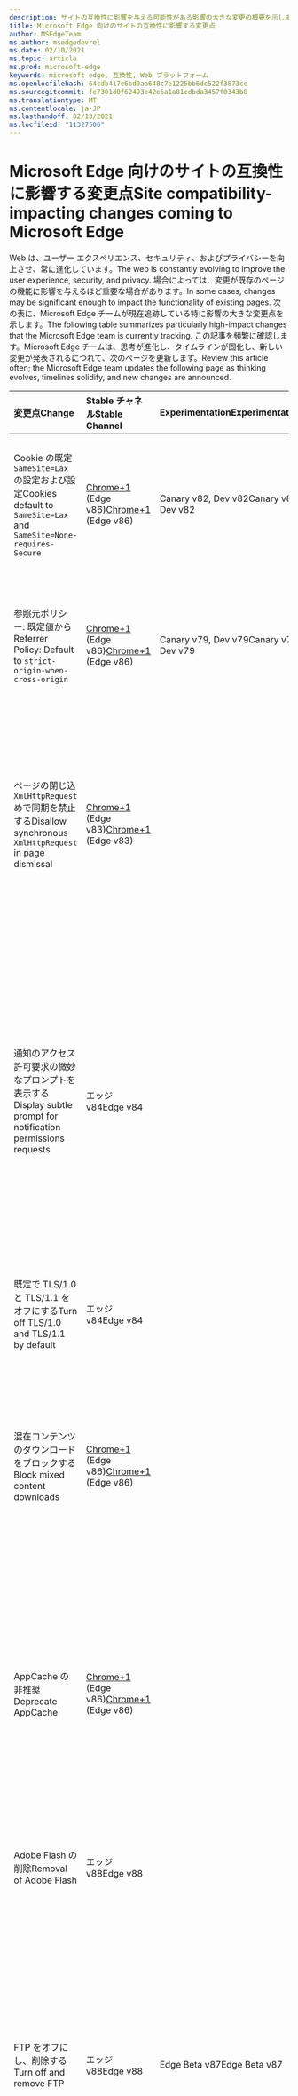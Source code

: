 ```yaml
---
description: サイトの互換性に影響を与える可能性がある影響の大きな変更の概要を示します。
title: Microsoft Edge 向けのサイトの互換性に影響する変更点
author: MSEdgeTeam
ms.author: msedgedevrel
ms.date: 02/10/2021
ms.topic: article
ms.prod: microsoft-edge
keywords: microsoft edge, 互換性, Web プラットフォーム
ms.openlocfilehash: 64cdb417e6bd0aa648c7e1225bb6dc522f3873ce
ms.sourcegitcommit: fe7301d0f62493e42e6a1a81cdbda3457f0343b8
ms.translationtype: MT
ms.contentlocale: ja-JP
ms.lasthandoff: 02/13/2021
ms.locfileid: "11327506"
---
```

# <span data-ttu-id="9a98e-104">Microsoft Edge 向けのサイトの互換性に影響する変更点</span><span class="sxs-lookup"><span data-stu-id="9a98e-104">Site compatibility-impacting changes coming to Microsoft Edge</span></span>  

<span data-ttu-id="9a98e-105">Web は、ユーザー エクスペリエンス、セキュリティ、およびプライバシーを向上させ、常に進化しています。</span><span class="sxs-lookup"><span data-stu-id="9a98e-105">The web is constantly evolving to improve the user experience, security, and privacy.</span></span>  <span data-ttu-id="9a98e-106">場合によっては、変更が既存のページの機能に影響を与えるほど重要な場合があります。</span><span class="sxs-lookup"><span data-stu-id="9a98e-106">In some cases, changes may be significant enough to impact the functionality of existing pages.</span></span>  <span data-ttu-id="9a98e-107">次の表に、Microsoft Edge チームが現在追跡している特に影響の大きな変更点を示します。</span><span class="sxs-lookup"><span data-stu-id="9a98e-107">The following table summarizes particularly high-impact changes that the Microsoft Edge team is currently tracking.</span></span>  <span data-ttu-id="9a98e-108">この記事を頻繁に確認します。Microsoft Edge チームは、思考が進化し、タイムラインが固化し、新しい変更が発表されるにつれて、次のページを更新します。</span><span class="sxs-lookup"><span data-stu-id="9a98e-108">Review this article often; the Microsoft Edge team updates the following page as thinking evolves, timelines solidify, and new changes are announced.</span></span>  

| <span data-ttu-id="9a98e-109">変更点</span><span class="sxs-lookup"><span data-stu-id="9a98e-109">Change</span></span> | <span data-ttu-id="9a98e-110">Stable チャネル</span><span class="sxs-lookup"><span data-stu-id="9a98e-110">Stable Channel</span></span> | <span data-ttu-id="9a98e-111">Experimentation</span><span class="sxs-lookup"><span data-stu-id="9a98e-111">Experimentation</span></span> | <span data-ttu-id="9a98e-112">追加情報</span><span class="sxs-lookup"><span data-stu-id="9a98e-112">Additional information</span></span> |  
|:--- |:--- |:--- |:--- |
| <span data-ttu-id="9a98e-113">Cookie の既定 `SameSite=Lax` の設定および設定</span><span class="sxs-lookup"><span data-stu-id="9a98e-113">Cookies default to `SameSite=Lax` and</span></span> `SameSite=None-requires-Secure` | <span data-ttu-id="9a98e-114">[Chrome+1](#release-comments) \(Edge v86\)</span><span class="sxs-lookup"><span data-stu-id="9a98e-114">[Chrome+1](#release-comments) \(Edge v86\)</span></span>  | <span data-ttu-id="9a98e-115">Canary v82, Dev v82</span><span class="sxs-lookup"><span data-stu-id="9a98e-115">Canary v82, Dev v82</span></span> | <span data-ttu-id="9a98e-116">この変更は、Microsoft Edge が基づいているクロム プロジェクトで発生しています。</span><span class="sxs-lookup"><span data-stu-id="9a98e-116">This change is happening in the Chromium project, on which Microsoft Edge is based.</span></span>  <span data-ttu-id="9a98e-117">この変更の予定タイムラインを含む詳細については、[Chrome プラットフォームの状態] エントリ [に移動します][ChromePlatformStatus5088147346030592]。</span><span class="sxs-lookup"><span data-stu-id="9a98e-117">For more information, including the planned timeline by Google for this change, navigate to the [Chrome Platform Status entry][ChromePlatformStatus5088147346030592].</span></span>  |  
| <span data-ttu-id="9a98e-118">参照元ポリシー: 既定値から</span><span class="sxs-lookup"><span data-stu-id="9a98e-118">Referrer Policy: Default to</span></span> `strict-origin-when-cross-origin` | <span data-ttu-id="9a98e-119">[Chrome+1](#release-comments) \(Edge v86\)</span><span class="sxs-lookup"><span data-stu-id="9a98e-119">[Chrome+1](#release-comments) \(Edge v86\)</span></span>  | <span data-ttu-id="9a98e-120">Canary v79, Dev v79</span><span class="sxs-lookup"><span data-stu-id="9a98e-120">Canary v79, Dev v79</span></span> | <span data-ttu-id="9a98e-121">この変更は、Microsoft Edge が基づいているクロム プロジェクトで発生しています。</span><span class="sxs-lookup"><span data-stu-id="9a98e-121">This change is happening in the Chromium project, on which Microsoft Edge is based.</span></span>  <span data-ttu-id="9a98e-122">この変更の予定タイムラインを含む詳細については、[Chrome プラットフォームの状態] エントリ [に移動します][ChromePlatformStatus6251880185331712]。</span><span class="sxs-lookup"><span data-stu-id="9a98e-122">For more information, including the planned timeline by Google for this change, navigate to the [Chrome Platform Status entry][ChromePlatformStatus6251880185331712].</span></span>  |  
| <span data-ttu-id="9a98e-123">ページの閉じ込 `XmlHttpRequest` めで同期を禁止する</span><span class="sxs-lookup"><span data-stu-id="9a98e-123">Disallow synchronous `XmlHttpRequest` in page dismissal</span></span> | <span data-ttu-id="9a98e-124">[Chrome+1](#release-comments) \(Edge v83\)</span><span class="sxs-lookup"><span data-stu-id="9a98e-124">[Chrome+1](#release-comments) \(Edge v83\)</span></span> |  | <span data-ttu-id="9a98e-125">この変更は、Microsoft Edge が基づいているクロム プロジェクトで発生しています。</span><span class="sxs-lookup"><span data-stu-id="9a98e-125">This change is happening in the Chromium project, on which Microsoft Edge is based.</span></span>  <span data-ttu-id="9a98e-126">Chrome に一致する Microsoft Edge では、Edge v88 までこの変更をオフにするグループ ポリシーが提供されています。</span><span class="sxs-lookup"><span data-stu-id="9a98e-126">Matching Chrome, Microsoft Edge offers a Group Policy to turn off this change until Edge v88.</span></span>  <span data-ttu-id="9a98e-127">この変更の予定タイムラインを含む詳細については、[Chrome プラットフォームの状態] エントリ [に移動します][ChromePlatformStatus4664843055398912]。</span><span class="sxs-lookup"><span data-stu-id="9a98e-127">For more information, including the planned timeline by Google for this change, navigate to the [Chrome Platform Status entry][ChromePlatformStatus4664843055398912].</span></span>  |  
| <span data-ttu-id="9a98e-128">通知のアクセス許可要求の微妙なプロンプトを表示する</span><span class="sxs-lookup"><span data-stu-id="9a98e-128">Display subtle prompt for notification permissions requests</span></span> | <span data-ttu-id="9a98e-129">エッジ v84</span><span class="sxs-lookup"><span data-stu-id="9a98e-129">Edge v84</span></span> |  | <span data-ttu-id="9a98e-130">通知要求を静かにすると、アドレス バーに、または API を使用して要求されたサイト通知のアクセス許可の微妙な要求アイコンが表示されます。完全または標準のアクセス許可のフライアウト プロンプト UI が `Notifications` `Push` 置き換わります。</span><span class="sxs-lookup"><span data-stu-id="9a98e-130">Quiet notification requests display a subtle request icon in the address bar for site notification permissions requested using the `Notifications` or `Push` API, replacing the full or standard permission flyout prompt UI.</span></span>  <span data-ttu-id="9a98e-131">この機能は現在、すべてのユーザーに対して有効になっています。</span><span class="sxs-lookup"><span data-stu-id="9a98e-131">This feature is currently enabled for all users.</span></span>  <span data-ttu-id="9a98e-132">通知の静かな要求をオプトアウトするには、に移動します `edge://settings/content/notifications` 。</span><span class="sxs-lookup"><span data-stu-id="9a98e-132">To opt out of quiet notification requests, navigate to `edge://settings/content/notifications`.</span></span>  <span data-ttu-id="9a98e-133">将来、Microsoft Edge チームは、一部のシナリオでフル フライアウト通知プロンプトの再有効化について説明する場合があります。</span><span class="sxs-lookup"><span data-stu-id="9a98e-133">In the future, the Microsoft Edge team may explore re-enabling the full flyout notification prompt in some scenarios.</span></span>  |  
| <span data-ttu-id="9a98e-134">既定で TLS/1.0 と TLS/1.1 をオフにする</span><span class="sxs-lookup"><span data-stu-id="9a98e-134">Turn off TLS/1.0 and TLS/1.1 by default</span></span> | <span data-ttu-id="9a98e-135">エッジ v84</span><span class="sxs-lookup"><span data-stu-id="9a98e-135">Edge v84</span></span> |  | <span data-ttu-id="9a98e-136">[SSLMinVersion グループ][DeployedgeMicrosoftEdgePoliciesSslversionmin]ポリシーでは、TLS/1.0 および TLS/1.1 の再有効化が許可されます。ポリシーは Edge v90 まで使用可能なままです。</span><span class="sxs-lookup"><span data-stu-id="9a98e-136">The [SSLMinVersion][DeployedgeMicrosoftEdgePoliciesSslversionmin] Group Policy permits re-enabling of TLS/1.0 and TLS/1.1; the policy remains available until Edge v90.</span></span>  |  
| <span data-ttu-id="9a98e-137">混在コンテンツのダウンロードをブロックする</span><span class="sxs-lookup"><span data-stu-id="9a98e-137">Block mixed content downloads</span></span> | <span data-ttu-id="9a98e-138">[Chrome+1](#release-comments) \(Edge v86\)</span><span class="sxs-lookup"><span data-stu-id="9a98e-138">[Chrome+1](#release-comments) \(Edge v86\)</span></span>  |  | <span data-ttu-id="9a98e-139">この変更は、Microsoft Edge が基づいているクロム プロジェクトで発生しています。</span><span class="sxs-lookup"><span data-stu-id="9a98e-139">This change is happening in the Chromium project, on which Microsoft Edge is based.</span></span>  <span data-ttu-id="9a98e-140">この変更の予定タイムラインを含む詳細については、Google のセキュリティ ブログ エントリ [に移動します][GoogleBlogSecurity20200206]。</span><span class="sxs-lookup"><span data-stu-id="9a98e-140">For more information, including the planned timeline by Google for this change, navigate to the [Google security blog entry][GoogleBlogSecurity20200206].</span></span>  <span data-ttu-id="9a98e-141">警告またはブロックするファイルの種類に関する Microsoft ロールアウトスケジュールは、Chrome の後の 1 つのリリースで計画されています。</span><span class="sxs-lookup"><span data-stu-id="9a98e-141">The Microsoft rollout schedule on file types to warn or block is planned for one release after Chrome.</span></span>  |  
| <span data-ttu-id="9a98e-142">AppCache の非推奨</span><span class="sxs-lookup"><span data-stu-id="9a98e-142">Deprecate AppCache</span></span> | <span data-ttu-id="9a98e-143">[Chrome+1](#release-comments) \(Edge v86\)</span><span class="sxs-lookup"><span data-stu-id="9a98e-143">[Chrome+1](#release-comments) \(Edge v86\)</span></span>  |  | <span data-ttu-id="9a98e-144">この変更は、Microsoft Edge が基づいているクロム プロジェクトで発生しています。</span><span class="sxs-lookup"><span data-stu-id="9a98e-144">This change is happening in the Chromium project, on which Microsoft Edge is based.</span></span>  <span data-ttu-id="9a98e-145">詳細については [、WebDev のドキュメントに移動します][WebDevAppCacheRemoval]。</span><span class="sxs-lookup"><span data-stu-id="9a98e-145">For more information, navigate to the [WebDev documentation][WebDevAppCacheRemoval].</span></span>  <span data-ttu-id="9a98e-146">廃止の Microsoft ロールアウト スケジュールは、Chrome の後の 1 つのリリースで計画されています。</span><span class="sxs-lookup"><span data-stu-id="9a98e-146">The Microsoft rollout schedule for deprecation is planned for one release after Chrome.</span></span>  <span data-ttu-id="9a98e-147">[AppCache OriginTrial トークンを要求][ChromeDevelopersOrigintrialsAppCacheOriginTrial]すると、サイトは Edge v90 まで廃止された API を引き続き使用できます。</span><span class="sxs-lookup"><span data-stu-id="9a98e-147">Requesting an [AppCache OriginTrial Token][ChromeDevelopersOrigintrialsAppCacheOriginTrial] allows sites to continue to use the deprecated API until Edge v90.</span></span>  |  
| <span data-ttu-id="9a98e-148">Adobe Flash の削除</span><span class="sxs-lookup"><span data-stu-id="9a98e-148">Removal of Adobe Flash</span></span> | <span data-ttu-id="9a98e-149">エッジ v88</span><span class="sxs-lookup"><span data-stu-id="9a98e-149">Edge v88</span></span>  |  | <span data-ttu-id="9a98e-150">この変更は、Microsoft Edge が基づいているクロム プロジェクトで発生しています。</span><span class="sxs-lookup"><span data-stu-id="9a98e-150">This change is happening in the Chromium project, on which Microsoft Edge is based.</span></span>  <span data-ttu-id="9a98e-151">詳細については [、「Adobe Flash Chromium ロードマップ」に移動します][ChromiumFlashRoadmapSupportRemoved]。</span><span class="sxs-lookup"><span data-stu-id="9a98e-151">For more information, navigate to the [Adobe Flash Chromium Roadmap][ChromiumFlashRoadmapSupportRemoved].</span></span>  | 
| <span data-ttu-id="9a98e-152">FTP をオフにし、削除する</span><span class="sxs-lookup"><span data-stu-id="9a98e-152">Turn off and remove FTP</span></span> | <span data-ttu-id="9a98e-153">エッジ v88</span><span class="sxs-lookup"><span data-stu-id="9a98e-153">Edge v88</span></span>  | <span data-ttu-id="9a98e-154">Edge Beta v87</span><span class="sxs-lookup"><span data-stu-id="9a98e-154">Edge Beta v87</span></span> | <span data-ttu-id="9a98e-155">Edge Beta v87 では、FTP サポートは既定でオフになっています。In Edge Stable v87 それは有効なままです。</span><span class="sxs-lookup"><span data-stu-id="9a98e-155">In Edge Beta v87, FTP support is turned off by default; in Edge Stable v87 it remains enabled.</span></span>  <span data-ttu-id="9a98e-156">Edge v88 では、FTP サポートは完全に削除されます。</span><span class="sxs-lookup"><span data-stu-id="9a98e-156">In Edge v88, FTP support is removed entirely.</span></span>  <span data-ttu-id="9a98e-157">この変更は、Microsoft Edge が基づいているクロム プロジェクトで発生しています。</span><span class="sxs-lookup"><span data-stu-id="9a98e-157">This change is happening in the Chromium project, on which Microsoft Edge is based.</span></span>  <span data-ttu-id="9a98e-158">詳細については、「Chrome プラットフォームの状態エントリ [」に移動します][ChromePlatformStatus6246151319715840]。</span><span class="sxs-lookup"><span data-stu-id="9a98e-158">For more information, navigate to the [Chrome Platform Status Entry][ChromePlatformStatus6246151319715840].</span></span>  <span data-ttu-id="9a98e-159">FTP サポートが必要なサイトがある企業は、IE モードを使用するサイトを構成することで、FTP を引き続 [き使用できます][DeployedgeEdgeIeMode]。</span><span class="sxs-lookup"><span data-stu-id="9a98e-159">Enterprises that have sites that still require FTP support can continue to use FTP by configuring the site to use [IE mode][DeployedgeEdgeIeMode].</span></span>  | 
| <span data-ttu-id="9a98e-160">混在コンテンツ イメージの自動アップグレード</span><span class="sxs-lookup"><span data-stu-id="9a98e-160">Autoupgrade mixed content images</span></span> | <span data-ttu-id="9a98e-161">エッジ v88</span><span class="sxs-lookup"><span data-stu-id="9a98e-161">Edge v88</span></span>  |  | <span data-ttu-id="9a98e-162">イメージへのセキュリティ保護されていない \(HTTP\) 参照は、HTTPS に自動的にアップグレードされます。イメージが HTTPS 経由で使用できない場合、イメージのダウンロードは失敗します。</span><span class="sxs-lookup"><span data-stu-id="9a98e-162">Non-secure \(HTTP\) references to images are automatically upgraded to HTTPS; if the image is not available over HTTPS, the image download fails.</span></span> <span data-ttu-id="9a98e-163">この [機能を制御][DeployedgeMicrosoftEdgePoliciesInsecurecontentallowedforurls] するには、グループ ポリシーを使用できます。</span><span class="sxs-lookup"><span data-stu-id="9a98e-163">A [Group Policy][DeployedgeMicrosoftEdgePoliciesInsecurecontentallowedforurls] is available to control this feature.</span></span> <span data-ttu-id="9a98e-164">この変更は、Microsoft Edge が基づいているクロム プロジェクトで発生しています。</span><span class="sxs-lookup"><span data-stu-id="9a98e-164">This change is happening in the Chromium project, on which Microsoft Edge is based.</span></span> <span data-ttu-id="9a98e-165">詳細については、「Chrome プラットフォームの状態」 [エントリに移動します][ChromePlatformStatus4926989725073408]。</span><span class="sxs-lookup"><span data-stu-id="9a98e-165">For more information, navigate to the [Chrome Platform Status entry][ChromePlatformStatus4926989725073408].</span></span>  | 
| <span data-ttu-id="9a98e-166">サードパーティの Cookie がブロックされている場合、HTTP 認証は許可されません</span><span class="sxs-lookup"><span data-stu-id="9a98e-166">HTTP authentication disallowed when third-party cookies are blocked</span></span>  | <span data-ttu-id="9a98e-167">Edge v87</span><span class="sxs-lookup"><span data-stu-id="9a98e-167">Edge v87</span></span>  |  | <span data-ttu-id="9a98e-168">Edge v87 から [、BlockThirdPartyCookies][DeployedgeMicrosoftEdgePoliciesBlockthirdpartycookies] ポリシーを使用するか、[エッジ設定] ページを使用してサードパーティの要求に対して Cookie がブロックされている場合、HTTP 認証も許可されません。</span><span class="sxs-lookup"><span data-stu-id="9a98e-168">Starting with Edge v87, when cookies are blocked for third-party requests, either using the [BlockThirdPartyCookies][DeployedgeMicrosoftEdgePoliciesBlockthirdpartycookies] policy or via the Edge Settings page, HTTP authentication is also disallowed.</span></span> <span data-ttu-id="9a98e-169">この変更は、リストをホスト [するエンドポイント][DeployedgeEdgeIeModePoliciesConfigureUsingUseEnterpriseModeIeWebsiteListPolicy] で HTTP 認証を使用する必要がある場合Internet Explorerモードのエンタープライズ モード サイト一覧のダウンロードに影響を与える可能性があります。</span><span class="sxs-lookup"><span data-stu-id="9a98e-169">This change may impact Enterprise Mode [Site List downloads for Internet Explorer mode][DeployedgeEdgeIeModePoliciesConfigureUsingUseEnterpriseModeIeWebsiteListPolicy] if the endpoint hosting the list requires the use of HTTP authentication.</span></span>  <span data-ttu-id="9a98e-170">エンタープライズ モード サイト 一覧のダウンロードに Cookie と HTTP 認証の両方を使用するには [、CookieAllowedForURLs][DeployedgeMicrosoftEdgePoliciesCookiesallowedforurls] ポリシーに一致する URL パターンを追加します。</span><span class="sxs-lookup"><span data-stu-id="9a98e-170">To allow the use of both cookies and HTTP authentication for Enterprise Mode Site List downloads, add a matching URL pattern to the [CookiesAllowedForURLs][DeployedgeMicrosoftEdgePoliciesCookiesallowedforurls] policy.</span></span>  |   

##### <span data-ttu-id="9a98e-171">コメントのリリース</span><span class="sxs-lookup"><span data-stu-id="9a98e-171">Release comments</span></span>  

:::row:::
   :::column span="1":::
      <span data-ttu-id="9a98e-172">Chrome+1</span><span class="sxs-lookup"><span data-stu-id="9a98e-172">Chrome+1</span></span>  
   :::column-end:::
   :::column span="2":::
      <span data-ttu-id="9a98e-173">ユーザーと開発者からのフィードバックに基づいて、示された機能または変更は Chrome の後にリリースされます。</span><span class="sxs-lookup"><span data-stu-id="9a98e-173">Based on user and developer feedback, the indicated feature or change ships one release after Chrome.</span></span>  
   :::column-end:::
:::row-end:::
:::row:::
   :::column span="1":::
      <span data-ttu-id="9a98e-174">Chrome または Chrome+1</span><span class="sxs-lookup"><span data-stu-id="9a98e-174">Chrome or Chrome+1</span></span>  
   :::column-end:::
   :::column span="2":::
      <span data-ttu-id="9a98e-175">ユーザーと開発者からのフィードバックに基づいて、示された機能または変更が Chrome の後に同時または 1 つのリリースで出荷されます。</span><span class="sxs-lookup"><span data-stu-id="9a98e-175">Based on user and developer feedback, the indicated feature or change ships at the same time or one release after Chrome.</span></span>  
   :::column-end:::
:::row-end:::

<!-- links -->  

[DeployedgeEdgeIeMode]: /deployedge/edge-ie-mode "IE モードの|Microsoft Docs"  
[DeployedgeEdgeIeModePoliciesConfigureUsingUseEnterpriseModeIeWebsiteListPolicy]: /deployedge/edge-ie-mode-policies#configure-using-the-use-the-enterprise-mode-ie-website-list-policy "[エンタープライズ モード IE Web サイトの使用] リスト ポリシーを使用して構成する - [IE モード ポリシーの構成] |Microsoft Docs"  
[DeployedgeMicrosoftEdgePoliciesBlockthirdpartycookies]: /deployedge/microsoft-edge-policies#blockthirdpartycookies "BlockThirdPartyCookies - Microsoft Edge - ポリシー |Microsoft Docs"  
[DeployedgeMicrosoftEdgePoliciesCookiesallowedforurls]: /deployedge/microsoft-edge-policies#cookiesallowedforurls "CookieAllowedForUrls - Microsoft Edge - ポリシー |Microsoft Docs"  
[DeployedgeMicrosoftEdgePoliciesInsecurecontentallowedforurls]:  /deployedge/microsoft-edge-policies#insecurecontentallowedforurls "InsecureContentAllowedForUrls - Microsoft Edge - ポリシー |Microsoft Docs"  
[DeployedgeMicrosoftEdgePoliciesSslversionmin]: /deployedge/microsoft-edge-policies#sslversionmin "SSLVersionMin - Microsoft Edge - ポリシー |Microsoft Docs"  

[ChromePlatformStatus4664843055398912]: https://chromestatus.com/feature/4664843055398912 "ページの却下 JavaScript サーバーで同期 XHR を許可|Chrome プラットフォームの状態"  
[ChromePlatformStatus4926989725073408]: https://chromestatus.com/feature/4926989725073408 "Autoupgrade Image Mixed Content |Chrome プラットフォームの状態"  
[ChromePlatformStatus5088147346030592]: https://chromestatus.com/feature/5088147346030592 "Cookie の既定値は SameSite=Lax |Chrome プラットフォームの状態"  
[ChromePlatformStatus6246151319715840]: https://chromestatus.com/feature/6246151319715840 "FTP サポートの廃止|Chrome プラットフォームの状態"  
[ChromePlatformStatus6251880185331712]: https://chromestatus.com/feature/6251880185331712 "参照元ポリシー: 既定で strict-origin-when-cross-origin |Chrome プラットフォームの状態"  

[ChromiumFlashRoadmapSupportRemoved]: https://www.chromium.org/flash-roadmap#TOC-Flash-Support-Removed-from-Chromium-Target:-Chrome-88---Jan-2021- "Flash サポートがクロムから削除されました (ターゲット: Chrome 88+ - 2021 年 1 月) - Flash ロードマップ |クロム プロジェクト"  

[ChromeDevelopersOrigintrialsAppCacheOriginTrial]: https://developers.chrome.com/origintrials/#/view_trial/1776670052997660673 "AppCache OriginTrial トークン |Chrome 開発者"  

[GoogleBlogSecurity20200206]: https://security.googleblog.com/2020/02/protecting-users-from-insecure_6.html "Google Chrome の安全でないダウンロードからユーザーを保護する - Google Online セキュリティ ブログ" 

[WebDevAppCacheRemoval]: https://web.dev/appcache-removal "AppCache の削除の準備|web.dev"  

<!--todo:  cleanup links  -->  
